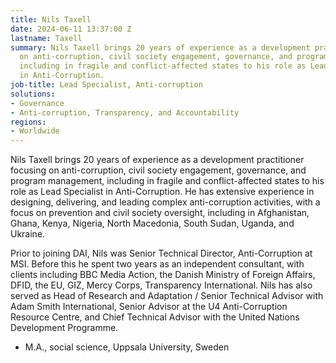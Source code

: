 ```yaml
---
title: Nils Taxell
date: 2024-06-11 13:37:00 Z
lastname: Taxell
summary: Nils Taxell brings 20 years of experience as a development practitioner focusing
  on anti-corruption, civil society engagement, governance, and program management,
  including in fragile and conflict-affected states to his role as Lead Specialist
  in Anti-Corruption.
job-title: Lead Specialist, Anti-corruption
solutions:
- Governance
- Anti-corruption, Transparency, and Accountability
regions:
- Worldwide
---
```


Nils Taxell brings 20 years of experience as a development practitioner focusing on anti-corruption, civil society engagement, governance, and program management, including in fragile and conflict-affected states to his role as Lead Specialist in Anti-Corruption. He has extensive experience in designing, delivering, and leading complex anti-corruption activities, with a focus on prevention and civil society oversight, including in Afghanistan, Ghana, Kenya, Nigeria, North Macedonia, South Sudan, Uganda, and Ukraine.
 
Prior to joining DAI, Nils was Senior Technical Director, Anti-Corruption at MSI. Before this he spent two years as an independent consultant, with clients including BBC Media Action, the Danish Ministry of Foreign Affairs, DFID, the EU, GIZ, Mercy Corps, Transparency International. Nils has also served as Head of Research and Adaptation / Senior Technical Advisor with Adam Smith International, Senior Advisor at the U4 Anti-Corruption Resource Centre, and Chief Technical Advisor with the United Nations Development Programme.
 
* M.A., social science, Uppsala University, Sweden